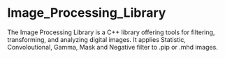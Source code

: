 # Image_Processing_Library
The Image Processing Library is a C++ library offering tools for filtering, transforming, and analyzing digital images. It applies Statistic, Convoloutional, Gamma, Mask and Negative filter to .pip or .mhd images. 
